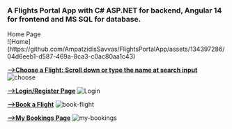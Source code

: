 
<h3>A Flights Portal App with C# ASP.NET for backend, Angular 14 for frontend and MS SQL for database.</h3>

<div style:"bold">Home Page</div>
![Home](https://github.com/AmpatzidisSavvas/FlightsPortalApp/assets/134397286/04d6eeb1-d587-469a-8ca3-c0ac80aa1c43)


<b><u>-->Choose a Flight: Scroll down or type the name at search input</u></b>
![choose](https://github.com/AmpatzidisSavvas/FlightsPortalApp/assets/134397286/492425f2-1492-4195-b770-ccc446647497)


<b><u>-->Login/Register Page</u></b>
![Login](https://github.com/AmpatzidisSavvas/FlightsPortalApp/assets/134397286/8581ea5b-2633-449a-ad0f-12b1533e2ed6)

<b><u>-->Book a Flight</u></b>
![book-flight](https://github.com/AmpatzidisSavvas/FlightsPortalApp/assets/134397286/150d6757-b547-487a-92db-bf049d1d2045)

<b><u>-->My Bookings Page</u></b>
![my-bookings](https://github.com/AmpatzidisSavvas/FlightsPortalApp/assets/134397286/0a913961-23b1-419d-ab48-fe195ff6bd75)

